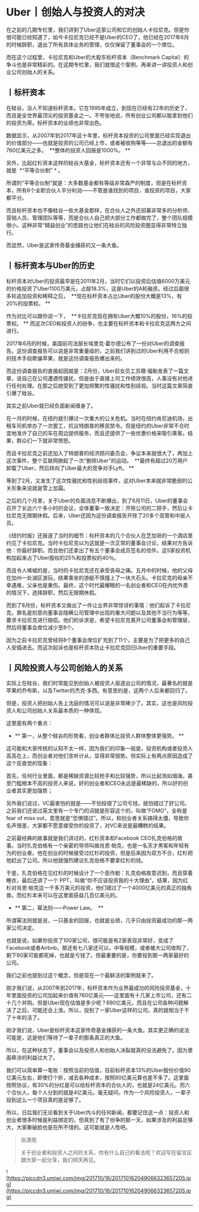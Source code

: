 # Uber丨创始人与投资人的对决

在之前的几期专栏里，我们讲到了Uber这家公司和它的创始人卡拉尼克。但是你很可能已经知道了，如今卡拉尼克已经不是Uber的CEO了，他已经在2017年6月的时候辞职，退出了所有具体业务的管理，仅仅保留了董事会的一个席位。

而在这个过程里，卡拉尼克和Uber的大股东标杆资本（Benchmark Capital）的争斗也是非常精彩的。在这期专栏里，我们就借这个案例，再来讲一讲投资人和创业公司创始人的关系。

## 丨标杆资本

在硅谷，没人不知道标杆资本。它在1995年成立，到现在已经有22年的历史了，而且是全世界最顶尖的投资基金之一。不夸张地说，所有创业公司都以能拿到他们的投资为荣。标杆资本的业绩也非常出色。

数据显示，从2007年到2017年这十年里，标杆资本投资的公司里面已经实现退出的价值部分——也就是投资的公司已经上市，或者被收购等等——总退出的金额有760亿美元之多。  **整体的投资人回报是1000%。 **

另外，比起红杉资本这样的硅谷大基金，标杆资本还有一个非常与众不同的地方，就是  *“平等合伙制” * 。

所谓的“平等合伙制”就是：大多数基金都有等级非常森严的制度，但是在标杆资本，所有6个全职合伙人平分利润——不管是谁找到的项目，谁投资的项目，大家都平分。

而且标杆资本也不像硅谷一些大基金那样，在合伙人之外还招募非常多的分析师、营销人员、管理团队等等，而是合伙人自己把大部分工作都做完了，整个团队规模很小。这种非常“精益创业”的思路也让他们在硅谷的风险投资圈显得非常特立独行。

而显然，Uber是这家传奇基金捕获的又一条大鱼。

## 丨标杆资本与Uber的历史

标杆资本对Uber的投资最早是在2011年2月，当时它们以投资后估值6000万美元的价格投资了Uber1100万美元，占股18.3%，这是Uber的A轮融资。经过后面很多轮追加投资和稀释之后，  **现在标杆资本占比Uber的股份大概是13%，有20%的投票权。 **

作为对比可以跟你说一下，  **卡拉尼克现在拥有Uber大概10%的股份，16%的投票权。 ** 而这次CEO和投资人的纷争，也主要在标杆资本和卡拉尼克这两方之间进行。

2017年6月的时候，美国前司法部长埃里克·霍尔德公布了一份对Uber的调查报告。这份调查报告可以说是非常重量级的，之前我们讲到过的Uber利用不合规则的技术手段欺骗苹果，就是这份调查报告爆出来的。

而这份调查报告的直接起因就是：2月份，Uber前女员工苏珊·福勒发表了一篇文章，说自己在公司遭遇性骚扰，但是由于直接上司工作绩效很高，人事没有对他进行任何处理。在那之后她受到了更加频繁的性骚扰和性别歧视。当时这篇文章简直引爆了硅谷。

其实之前Uber就已经负面新闻缠身了。

在一月的时候，在纽约就引爆过一次重大的公关危机。当时在纽约肯尼迪机场，出租车司机举办了一次罢工，抗议特朗普的移民禁令。但是纽约的Uber非常不合时宜地准许了自己的车在周边提供服务，而且还提供了一些优惠价格来吸引乘客。结果，群众们一下就非常愤怒。

而且卡拉尼克之前还加入了特朗普的经济顾问委员会，争议本来就很大了，再加上这次事件，整个互联网掀起了一次“删除Uber”的运动。  **最终有超过20万用户卸载了Uber，然后转向了Uber最大的竞争对手Lyft。 **

等到了2月，又发生了这次性骚扰和性别歧视事件，这对Uber本来就非常脆弱的公关形象来说就是雪上加霜。

之后的几个月里，关于Uber的负面消息不断爆出，到了6月11日，Uber的董事会召开了长达六个多小时的会议，全体董事一致决定：开除公司的二把手，然后让卡拉尼克无限期休假。后来，Uber还因为这份调查报告开除了20多个高管和中层人员。

《纽约时报》还报道了当时的细节：标杆资本的几个合伙人在芝加哥的一个酒店里约见了卡拉尼克。当时卡拉尼克以为这就是一次正常的董事会讨论，结果对方告诉他：你最好辞职。而且他们还拿出了有五个董事会成员签名的信件。这5家投资机构加起来占了Uber股权的25%和投票权的40％。

而且令人唏嘘的是，当时的卡拉尼克还在承受丧母之痛。五月中的时候，他的父母在加州一处湖区游玩，结果乘坐的游艇不慎撞上了一块大石头。卡拉尼克的母亲不幸遇难，父亲也是重伤。最终，这个时代最耀眼的一名创业者和CEO在内忧外患的情况下，选择辞职，然后无限期休假。

而到了8月份，标杆资本又做出了一件让业界非常惊讶的事情：他们起诉了卡拉尼克。罪名是刻意向董事会隐瞒公司管理中出现的重大问题以及其他不当行为等等，要求卡拉尼克进行赔偿。他们的诉求是，希望卡拉尼克离开公司董事会和管理层，然后将董事会席位减少至8个。

因为之前卡拉尼克曾经将8个董事会席位扩充到了11个，主要是为了把更多的自己人安插进去。而这次起诉也是标杆资本防止卡拉尼克回归Uber的重要手段。

## 丨风险投资人与公司创始人的关系

实际上在硅谷，我们时常能见到创始人被投资人驱逐出公司的情况，最著名的就是苹果的乔布斯，以及Twitter的杰克·多西。有意思的是，这两个人后来都回归了。

但是，投资人把创始人告上法庭的情况可以说是非常稀少了。其实，这也是风险投资人和公司创始人关系最本质的一种体现。

这里面有两个重点：

* ** 第一，从整个硅谷的形势看，创业者群体比投资人群体整体更强势。 ** 

这可能和大家传统的认知不太一样，因为我们的印象一般是，投资机构或者投资人高高在上，而创业者对他们言听计从，显得非常弱势。但实际上有两点原因造成了这个反直觉的现象：

首先，任何行业里面，都是稀缺资源比较抢手和比较强势，所以比起浩如烟海，甚至门槛根本不高的投资人来说，好的创业者和CEO永远是最稀缺的，所以好的创业者其实更加强势；

另外我们说过，VC最害怕的就是——不怕投错了公司亏钱，就怕错过了好公司。之前我们还说过英文里有一个专门的词就是形容这个的，叫做“FOMO”，全称是fear of miss out，意思就是“恐惧错过”。所以，和创业者关系搞得太僵，导致你名声很差，大家都不愿意接受你的投资了，对VC来说是最糟糕的结果。

之前最经典的故事就是我们讲过的，红杉资本和Facebook CEO扎克伯格的故事。当时扎克伯格有一个亲密的导师叫做肖恩·帕克，也是一名天才黑客和年轻有为的创业者。他在创业的时候接受过红杉的投资，但是后来因为双方不合，红杉把他赶出了公司。所以他就强烈建议扎克伯格不要拿红杉的钱。

于是，扎克伯格在见红杉的时候设计了一个恶作剧：扎克伯格故意迟到，而且穿着睡衣，最后还讲了一个 PPT，叫做“你不应该投资我的十大理由”。结果，因为红杉对肖恩·帕克这一千多万美元的投资，他们错过了一个4000亿美元的真正的独角兽。而红杉本来可以在这里面获益几百亿美元的。

* ** 第二，幂法则——Power Law。  ** 

所谓幂法则就是说，一只基金的回报，也就是业绩，几乎只由投资最成功的那一两家公司决定。

也就是说，如果你投资了100家公司，很可能是有2家表现非常好，变成了Facebook或者Airbnb，那还有七八家还可以，中等规模，或者被大公司收购了，剩下90家可能都死掉，也就是亏钱了。但最重要的是，你要投到那一两家最好的公司。

我们之前也提到过这个概念，但是现在一个最鲜活的案例就来了。

刚才我们说，从2007年到2017年，标杆资本作为业界最成功的风险投资基金，十年里面投资的公司加起来价值有760亿美元——这里面有十几家上市公司，还有二十几个并购。但是Uber现在估值是多少呢？690亿美元，而且在公司各种问题解决了之后，可能还会上涨。所以，投到了一家Uber这样的公司，真的就相当于干了十年的活了。

刚才我们说，Uber是标杆资本这家传奇基金捕获的一条大鱼。其实更正确的说法可能是，这是他们等待了一辈子的那条真正的大鱼。

所以，在这种状态下，董事会以及投资人和创始人决裂就真的没法避免了。因为里面牵涉的利益过大了。

我们可以简单算一笔账：按照当前的估值，目前标杆资本13%的Uber股份价值90亿美元左右，即使打个折，减去各种成本，按照80亿美元算也差不多了。这里面按照协议，有30%的分红是可以给标杆资本的合伙人的，也就是24亿美元。而六个合伙人，每个人分到的就是4亿美元。毫无疑问，作为一个风险投资人，一辈子投到这么一个项目真的是足够了。

所以，日后我们无论看到关于Uber内斗的任何新闻，都要记住这一点：投资人和创业者很多时候是利益绑定的，但真到了有了纷争的那一天，如果涉及的利益足够大，大家撕破脸也是在所不惜的。这可能就是人性吧。

> 张潇雨
> 
> 关于创业者和投资人之间的关系，你有什么自己的看法呢？欢迎写在留言区跟大家一起分享，我们明天再见。

![https://piccdn3.umiwi.com/img/201710/16/201710162049066323657205.jpg](https://piccdn3.umiwi.com/img/201710/16/201710162049066323657205.jpg)

---
